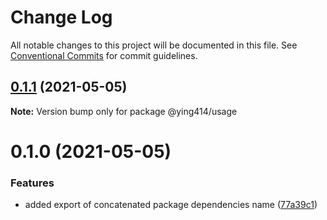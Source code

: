 # Change Log

All notable changes to this project will be documented in this file.
See [Conventional Commits](https://conventionalcommits.org) for commit guidelines.

## [0.1.1](https://github.com/ying414/testing-monoropos/compare/@ying414/usage@0.1.0...@ying414/usage@0.1.1) (2021-05-05)

**Note:** Version bump only for package @ying414/usage





# 0.1.0 (2021-05-05)


### Features

* added export of concatenated package dependencies name ([77a39c1](https://github.com/ying414/testing-monoropos/commit/77a39c146257e61499689c4f1b71a57449dccb96))

